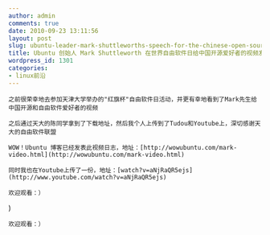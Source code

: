```yaml
---
author: admin
comments: true
date: 2010-09-23 13:11:56
layout: post
slug: ubuntu-leader-mark-shuttleworths-speech-for-the-chinese-open-source-fans
title: Ubuntu 创始人 Mark Shuttleworth 在世界自由软件日给中国开源爱好者的视频发言
wordpress_id: 1301
categories:
- linux前沿
---
```


	之前很荣幸地去参加天津大学举办的"红旗杯"自由软件日活动，并更有幸地看到了Mark先生给中国开源和自由软件爱好者的视频

	之后通过天大的陈同学拿到了下载地址，然后我个人上传到了Tudou和Youtube上，深切感谢天大的自由软件联盟

	WOW！Ubuntu 博客已经发表此视频日志，地址：[http://wowubuntu.com/mark-video.html](http://wowubuntu.com/mark-video.html)

	同时我也在Youtube上传了一份，地址：[watch?v=aNjRaQR5ejs](http://www.youtube.com/watch?v=aNjRaQR5ejs)

	欢迎观看：）

)

	欢迎观看：）

